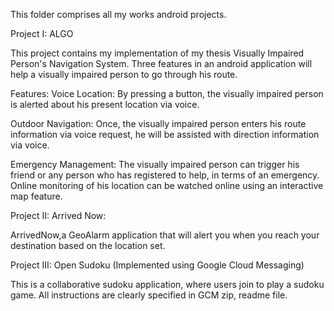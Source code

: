 This folder comprises all my works  android projects.

Project I: ALGO

This project contains my implementation of my thesis Visually Impaired Person's Navigation System. Three features in 
an android application will help a visually impaired person to go through his route. 

Features:
Voice Location:
  By pressing a button, the visually impaired person is alerted about his present location via voice.
  
Outdoor Navigation:
  Once, the visually impaired person enters his route information via voice request, he will be assisted with direction 
  information via voice.
  
Emergency Management:
  The visually impaired person can trigger his friend or any person who has registered to help, in terms of an emergency.
  Online monitoring of his location can be watched online using an interactive map feature.
  
Project II: Arrived Now:

ArrivedNow,a GeoAlarm application that will alert you when you reach your destination based on the location set.

Project III: Open Sudoku (Implemented using Google Cloud Messaging)

This is a collaborative sudoku application, where users join to play a sudoku game. All instructions are clearly specified 
in GCM zip, readme file.
